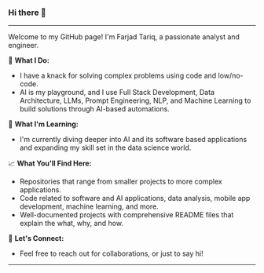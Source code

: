 ### Hi there 👋

---

Welcome to my GitHub page! I'm Farjad Tariq, a passionate analyst and engineer.

🔭 **What I Do:** 
- I have a knack for solving complex problems using code and low/no-code. 
- AI is my playground, and I use Full Stack Development, Data Architecture, LLMs, Prompt Engineering, NLP, and Machine Learning to build solutions through AI-based automations.

🌱 **What I'm Learning:**
- I'm currently diving deeper into AI and its software based applications and expanding my skill set in the data science world.

📈 **What You'll Find Here:**
- Repositories that range from smaller projects to more complex applications.
- Code related to software and AI applications, data analysis, mobile app development, machine learning, and more.
- Well-documented projects with comprehensive README files that explain the what, why, and how.

🤝 **Let's Connect:**
- Feel free to reach out for collaborations, or just to say hi!

---

<!--
**farjadtariq/farjadtariq** is a ✨ _special_ ✨ repository because its `README.md` (this file) appears on your GitHub profile.

Here are some ideas to get you started:

- 🔭 I’m currently working on ...
- 🌱 I’m currently learning ...
- 👯 I’m looking to collaborate on ...
- 🤔 I’m looking for help with ...
- 💬 Ask me about ...
- 📫 How to reach me: ...
- 😄 Pronouns: ...
- ⚡ Fun fact: ...
-->
